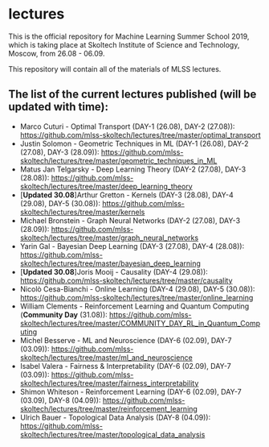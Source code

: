 # lectures
This is the official repository for Machine Learning Summer School 2019, which is taking place at Skoltech Institute of Science and Technology, Moscow, from 26.08 - 06.09.

This repository will contain all of the materials of MLSS lectures.

## The list of the current lectures published (will be updated with time):
* Marco Cuturi - Optimal Transport (DAY-1 (26.08), DAY-2 (27.08)): https://github.com/mlss-skoltech/lectures/tree/master/optimal_transport
* Justin Solomon - Geometric Techniques in ML (DAY-1 (26.08), DAY-2 (27.08), DAY-3 (28.09)): https://github.com/mlss-skoltech/lectures/tree/master/geometric_techniques_in_ML
* Matus Jan Telgarsky - Deep Learning Theory (DAY-2 (27.08), DAY-3 (28.08)): https://github.com/mlss-skoltech/lectures/tree/master/deep_learning_theory
* [<b>Updated 30.08</b>]Arthur Gretton - Kernels (DAY-3 (28.08), DAY-4 (29.08), DAY-5 (30.08)): https://github.com/mlss-skoltech/lectures/tree/master/kernels
* Michael Bronstein - Graph Neural Networks (DAY-2 (27.08), DAY-3 (28.09)): https://github.com/mlss-skoltech/lectures/tree/master/graph_neural_networks
* Yarin Gal - Bayesian Deep Learning (DAY-3 (27.08), DAY-4 (28.08)): https://github.com/mlss-skoltech/lectures/tree/master/bayesian_deep_learning
* [<b>Updated 30.08</b>]Joris Mooij - Causality (DAY-4 (29.08)): https://github.com/mlss-skoltech/lectures/tree/master/causality
* Nicolò Cesa-Bianchi - Online Learning (DAY-4 (29.08), DAY-5 (30.08)): https://github.com/mlss-skoltech/lectures/tree/master/online_learning 
* William Clements - Reinforcement Learning and Quantum Computing (<b>Community Day</b> (31.08)): https://github.com/mlss-skoltech/lectures/tree/master/COMMUNITY_DAY_RL_in_Quantum_Computing
* Michel Besserve - ML and Neuroscience (DAY-6 (02.09), DAY-7 (03.09)): https://github.com/mlss-skoltech/lectures/tree/master/ml_and_neuroscience
* Isabel Valera - Fairness & Interpretability (DAY-6 (02.09), DAY-7 (03.09)): https://github.com/mlss-skoltech/lectures/tree/master/fairness_interpretability
* Shimon Whiteson - Reinforcement Learning (DAY-6 (02.09), DAY-7 (03.09), DAY-8 (04.09)): https://github.com/mlss-skoltech/lectures/tree/master/reinforcement_learning
* Ulrich Bauer - Topological Data Analysis (DAY-8 (04.09)): https://github.com/mlss-skoltech/lectures/tree/master/topological_data_analysis
